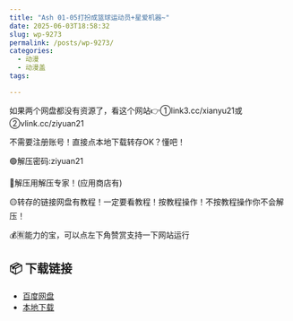 ```yaml
---
title: "Ash 01-05打扮成篮球运动员+星爱机器~"
date: 2025-06-03T18:58:32
slug: wp-9273
permalink: /posts/wp-9273/
categories:
  - 动漫
  - 动漫盖
tags:

---
```


如果两个网盘都没有资源了，看这个网站👉①link3.cc/xianyu21或②vlink.cc/ziyuan21

不需要注册账号！直接点本地下载转存OK？懂吧！

🟢解压密码:ziyuan21

🔵解压用解压专家！(应用商店有)

🟡转存的链接网盘有教程！一定要看教程！按教程操作！不按教程操作你不会解压！

💰🈶能力的宝，可以点左下角赞赏支持一下网站运行

## 📦 下载链接
- [百度网盘](https://blziyuan21.com/pay-download/9273?key=a49a46c703&down_id=0)
- [本地下载](https://blziyuan21.com/pay-download/9273?key=a49a46c703&down_id=1)

